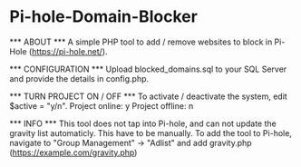 # Pi-hole-Domain-Blocker

*** ABOUT ***
A simple PHP tool to add / remove websites to block in Pi-Hole (https://pi-hole.net/).

*** CONFIGURATION ***
Upload blocked_domains.sql to your SQL Server and provide the details in config.php.

*** TURN PROJECT ON / OFF ***
To activate / deactivate the system, edit $active = "y/n".
Project online: y
Project offline: n

*** INFO ***
This tool does not tap into Pi-hole, and can not update the gravity list automaticly. This have to be manually.
To add the tool to Pi-hole, navigate to "Group Management" -> "Adlist" and add gravity.php (https://example.com/gravity.php)
